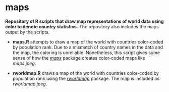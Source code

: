 maps
====

**Repository of R scripts that draw map representations of world data using color to denote country statistics.** The repository also includes the maps output by the scripts.

- **maps.R** attempts to draw a map of the world with countries color-coded by population rank. Due to a mismatch of country names in the data and the map, the coloring is unreliable. Nonetheless, this script gives some sense of how the [*maps*](http://cran.r-project.org/web/packages/maps/index.html) package creates color-coded maps like *maps.jpeg*.

- **rworldmap.R** draws a map of the world with countries color-coded by population rank using the [*rworldmap*](http://cran.r-project.org/web/packages/rworldmap/index.html) package. The map is included as *rworldmap.jpeg*.
